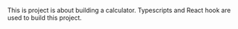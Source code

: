 This is project is about building a calculator. Typescripts and React hook are used to build this project.
